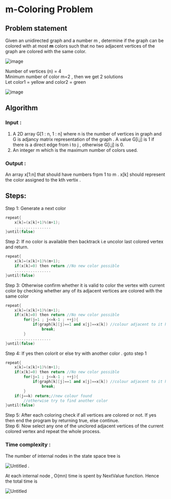 # m-Coloring Problem  
## Problem statement  
Given an unidirected graph and a number m , determine if the graph can be colored with at most **m** colors such that no two adjacent vertices of the graph are colored with the same color.

![image](https://user-images.githubusercontent.com/81347179/140553908-4a7fa63f-0b10-405f-a265-7fdb456433ab.png)

Number of vertices (n) = 4  
Minimum number of color m=2 , then we get 2 solutions  
Let color1 = yellow and color2 = green

![image](https://user-images.githubusercontent.com/81347179/140554168-1c3b7b76-80ea-41fc-8e75-a53289fb90e4.png) 

## Algorithm  

### Input :  
1. A 2D array G[1 : n, 1 : n] where n is the number of vertices in graph and G is adjancy matrix representation of the graph . A value G[i,j] is 1 if there is a direct edge from i to j , otherwise G[i,j] is 0.
2. An integer m which is the maximum number of colors used.

### Output :  
An array x[1:n] that should have numbers frpm 1 to m . x[k] should represent the color assigned to the kth vertix .

## Steps:  
Step 1: Generate a next color
```C++
repeat{
    x[k]=(x[k]+1)%(m+1);
    ................
}until(false)
```  
Step 2: If no color is available then backtrack i.e uncolor last colored vertex and return.
```C++
repeat{
    x[k]=(x[k]+1)%(m+1);
    if(x[k]=0) then return //No new color possible
    ................
}until(false)
```  
Step 3: Otherwise confirm whether it is valid to color the vertex with current color by checking whether any of its adjacent vertices are colored with the same color
```C++
repeat{
    x[k]=(x[k]+1)%(m+1);
    if(x[k]=0) then return //No new color possible  
    	for(j=1 ; j<=k-1 ; ++j){
			if(graph[k][j]==1 and x[j]==x[k]) //colour adjacent to it have same colour
                break;
		}
    ................
}until(false)
```  
Step 4: If yes then colorit or else try with another color . goto step 1
```C++
repeat{
    x[k]=(x[k]+1)%(m+1);
    if(x[k]=0) then return //No new color possible  
    	for(j=1 ; j<=k-1 ; ++j){
			if(graph[k][j]==1 and x[j]==x[k]) //colour adjacent to it have same colour
                break;
		}
    if(j==k) return;//new colour found
        //otherwise try to find another color
}until(false)
```  
Step 5: After each coloring check if all vertices are colored or not. If yes then end the program by returning true, else continue.  
Step 6: Now select any one of the unclored adjacent vertices of the current colored vertex and repeat the whole process.

### Time complexity :  
 The number of internal nodes in the state space tree is  
 
![Untitled](https://user-images.githubusercontent.com/81347179/140557695-441921de-fc89-412a-8bf6-a6bb1a88e680.png) .  

At each internal node , O(mn) time is spent by NextValue function. Hence the total time is   

![Untitled](https://user-images.githubusercontent.com/81347179/140559100-baaac361-f338-4779-8994-5cbc15c696ba.png)
